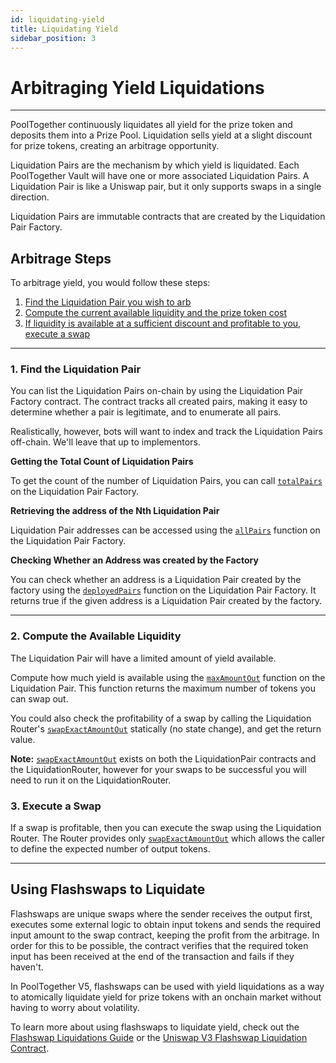 ```yaml
---
id: liquidating-yield
title: Liquidating Yield
sidebar_position: 3
---
```


# Arbitraging Yield Liquidations

---

PoolTogether continuously liquidates all yield for the prize token and deposits them into a Prize Pool. Liquidation sells yield at a slight discount for prize tokens, creating an arbitrage opportunity.

Liquidation Pairs are the mechanism by which yield is liquidated. Each PoolTogether Vault will have one or more associated Liquidation Pairs. A Liquidation Pair is like a Uniswap pair, but it only supports swaps in a single direction.

Liquidation Pairs are immutable contracts that are created by the Liquidation Pair Factory.

## Arbitrage Steps

To arbitrage yield, you would follow these steps:

1. [Find the Liquidation Pair you wish to arb](#1-find-the-liquidation-pair)
2. [Compute the current available liquidity and the prize token cost](#2-compute-the-available-liquidity)
3. [If liquidity is available at a sufficient discount and profitable to you, execute a swap](#3-execute-a-swap)

---

### 1. Find the Liquidation Pair

You can list the Liquidation Pairs on-chain by using the Liquidation Pair Factory contract. The contract tracks all created pairs, making it easy to determine whether a pair is legitimate, and to enumerate all pairs.

Realistically, however, bots will want to index and track the Liquidation Pairs off-chain. We'll leave that up to implementors.

**Getting the Total Count of Liquidation Pairs**

To get the count of the number of Liquidation Pairs, you can call [`totalPairs`](/protocol/reference/liquidator/TpdaLiquidationPairFactory#totalpairs) on the Liquidation Pair Factory.

**Retrieving the address of the Nth Liquidation Pair**

Liquidation Pair addresses can be accessed using the [`allPairs`](/protocol/reference/liquidator/TpdaLiquidationPairFactory#allpairs) function on the Liquidation Pair Factory.

**Checking Whether an Address was created by the Factory**

You can check whether an address is a Liquidation Pair created by the factory using the [`deployedPairs`](/protocol/reference/liquidator/TpdaLiquidationPairFactory#deployedpairs) function on the Liquidation Pair Factory. It returns true if the given address is a Liquidation Pair created by the factory.

---

### 2. Compute the Available Liquidity

The Liquidation Pair will have a limited amount of yield available.

Compute how much yield is available using the [`maxAmountOut`](/protocol/reference/liquidator/TpdaLiquidationPair#maxamountout) function on the Liquidation Pair. This function returns the maximum number of tokens you can swap out.

You could also check the profitability of a swap by calling the Liquidation Router's [`swapExactAmountOut`](/protocol/reference/liquidator/TpdaLiquidationRouter#swapexactamountout) statically (no state change), and get the return value.

**Note:** [`swapExactAmountOut`](/protocol/reference/liquidator/TpdaLiquidationRouter#swapexactamountout) exists on both the LiquidationPair contracts and the LiquidationRouter, however for your swaps to be successful you will need to run it on the LiquidationRouter.


### 3. Execute a Swap

If a swap is profitable, then you can execute the swap using the Liquidation Router.  The Router provides only [`swapExactAmountOut`](/protocol/reference/liquidator/TpdaLiquidationRouter#swapexactamountout) which allows the caller to define the expected number of output tokens.

---

## Using Flashswaps to Liquidate

Flashswaps are unique swaps where the sender receives the output first, executes some external logic to obtain input tokens and sends the required input amount to the swap contract, keeping the profit from the arbitrage. In order for this to be possible, the contract verifies that the required token input has been received at the end of the transaction and fails if they haven't.

In PoolTogether V5, flashswaps can be used with yield liquidations as a way to atomically liquidate yield for prize tokens with an onchain market without having to worry about volatility.

To learn more about using flashswaps to liquidate yield, check out the [Flashswap Liquidations Guide](https://github.com/GenerationSoftware/pt-v5-builder-code-examples/tree/main/src/liquidations/examples/flash-swap-liquidations) or the [Uniswap V3 Flashswap Liquidation Contract](/protocol/reference/liquidator/UniswapFlashLiquidation).
